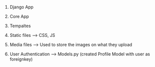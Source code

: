 1) Django App
2) Core App
3) Tempaltes
4) Static files --> CSS, JS
5) Media files --> Used to store the images on what they upload

1) User Authentication --> Models.py (created Profile Model with user as foreignkey)